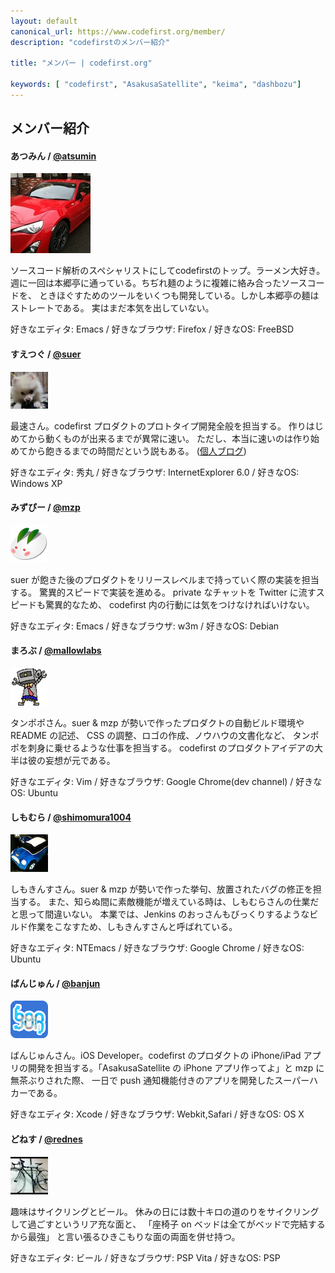 ```yaml
---
layout: default
canonical_url: https://www.codefirst.org/member/
description: "codefirstのメンバー紹介"

title: "メンバー | codefirst.org"

keywords: [ "codefirst", "AsakusaSatellite", "keima", "dashbozu"]
---
```

## メンバー紹介

#### あつみん / [@atsumin](https://twitter.com/atsumin)

<div><img src="imgs/icons/atsumin.png" class="icon"></div>

ソースコード解析のスペシャリストにしてcodefirstのトップ。ラーメン大好き。
週に一回は本郷亭に通っている。ちぢれ麺のように複雑に絡み合ったソースコードを、
ときほぐすためのツールをいくつも開発している。しかし本郷亭の麺はストレートである。
実はまだ本気を出していない。

好きなエディタ: Emacs / 好きなブラウザ: Firefox / 好きなOS: FreeBSD

#### すえつぐ / [@suer](https://twitter.com/suer)

<div><img src="imgs/icons/suer.png" class="icon"></div>

最速さん。codefirst プロダクトのプロトタイプ開発全般を担当する。
作りはじめてから動くものが出来るまでが異常に速い。
ただし、本当に速いのは作り始めてから飽きるまでの時間だという説もある。
([個人ブログ](https://atsum.in))

好きなエディタ: 秀丸 / 好きなブラウザ: InternetExplorer 6.0 / 好きなOS: Windows XP

#### みずぴー / [@mzp](https://twitter.com/mzp)

<div><img src="imgs/icons/mzp.png" class="icon"></div>

suer が飽きた後のプロダクトをリリースレベルまで持っていく際の実装を担当する。
驚異的スピードで実装を進める。
private なチャットを Twitter に流すスピードも驚異的なため、
codefirst 内の行動には気をつけなければいけない。

好きなエディタ: Emacs / 好きなブラウザ: w3m / 好きなOS: Debian

#### まろぶ / [@mallowlabs](https://twitter.com/mallowlabs)

<div><img src="imgs/icons/mallowlabs.png" class="icon"></div>

タンポポさん。suer &amp; mzp が勢いで作ったプロダクトの自動ビルド環境や README の記述、
CSS の調整、ロゴの作成、ノウハウの文書化など、
タンポポを刺身に乗せるような仕事を担当する。
codefirst のプロダクトアイデアの大半は彼の妄想が元である。

好きなエディタ: Vim / 好きなブラウザ: Google Chrome(dev channel) / 好きなOS: Ubuntu

#### しもむら / [@shimomura1004](https://twitter.com/shimomura1004)

<div><img src="imgs/icons/shimomura1004.png" class="icon"></div>

しもきんすさん。suer &amp; mzp が勢いで作った挙句、放置されたバグの修正を担当する。
また、知らぬ間に素敵機能が増えている時は、しもむらさんの仕業だと思って間違いない。
本業では、Jenkins のおっさんもびっくりするようなビルド作業をこなすため、しもきんすさんと呼ばれている。

好きなエディタ: NTEmacs / 好きなブラウザ: Google Chrome / 好きなOS: Ubuntu

#### ばんじゅん / [@banjun](https://twitter.com/banjun)

<div><img src="imgs/icons/banjun.png" class="icon"></div>

ばんじゅんさん。iOS Developer。codefirst のプロダクトの
iPhone/iPad アプリの開発を担当する。「AsakusaSatellite の
iPhone アプリ作ってよ」と mzp に無茶ぶりされた際、
一日で push 通知機能付きのアプリを開発したスーパーハカーである。

好きなエディタ: Xcode / 好きなブラウザ: Webkit,Safari / 好きなOS: OS X

#### どねす / [@rednes](https://twitter.com/rednes)

<div><img src="imgs/icons/rednes.png" class="icon"></div>

趣味はサイクリングとビール。
休みの日には数十キロの道のりをサイクリングして過ごすというリア充な面と、
「座椅子 on ベッドは全てがベッドで完結するから最強」
と言い張るひきこもりな面の両面を併せ持つ。

好きなエディタ: ビール / 好きなブラウザ: PSP Vita / 好きなOS: PSP
